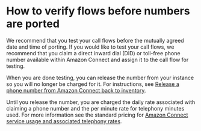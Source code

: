 # How to verify flows before numbers are ported<a name="verify-flows-before-porting"></a>

We recommend that you test your call flows before the mutually agreed date and time of porting\. If you would like to test your call flows, we recommend that you claim a direct inward dial \(DID\) or toll\-free phone number available within Amazon Connect and assign it to the call flow for testing\. 

When you are done testing, you can release the number from your instance so you will no longer be charged for it\. For instructions, see [Release a phone number from Amazon Connect back to inventory](release-phone-number.md)\.

Until you release the number, you are charged the daily rate associated with claiming a phone number and the per minute rate for telephony minutes used\. For more information see the standard pricing for [Amazon Connect service usage and associated telephony rates](http://aws.amazon.com/connect/pricing/)\. 